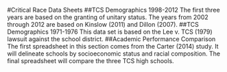 #Critical Race Data Sheets
##TCS Demographics 1998-2012
The first three years are based on the granting of unitary status.
The years from 2002 through 2012 are based on Kinslow (2011) and Dillon (2007).
##TCS Demographics 1971-1976
This data set is based on the Lee v. TCS (1979) lawsuit against the school district.
##Academic Performance Comparison
The first spreadsheet in this section comes from the Carter (2014) study.
It will delineate schools by socioeconomic status and racial composition.
The final spreadsheet will compare the three TCS high schools.
